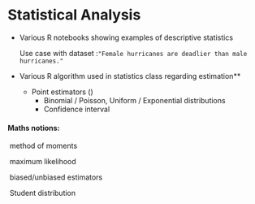 # Statistical Analysis

- Various R notebooks showing examples of descriptive statistics

  Use case with dataset :`"Female hurricanes are deadlier than male hurricanes."`




- Various R algorithm used in statistics class regarding estimation**
  - Point estimators ()
       - Binomial / Poisson, Uniform / Exponential distributions
     - Confidence interval



#### Maths notions:

​	method of moments

​	maximum likelihood

​	biased/unbiased estimators

​	Student distribution



